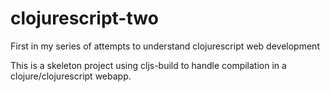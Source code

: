 clojurescript-two
=================

First in my series of attempts to understand clojurescript web development

This is a skeleton project using cljs-build to handle compilation in a
clojure/clojurescript webapp.
